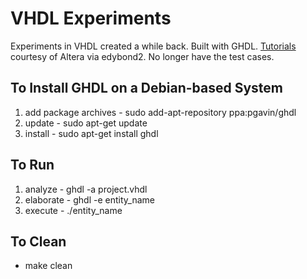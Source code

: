 VHDL Experiments
================
Experiments in VHDL created a while back. Built with GHDL. <a href="http://www.youtube.com/user/edybond2" target="_blank">Tutorials</a> courtesy of Altera via edybond2. No longer have the test cases.

To Install GHDL on a Debian-based System
----------------------------------------
1. add package archives - sudo add-apt-repository ppa:pgavin/ghdl
2. update - sudo apt-get update
3. install - sudo apt-get install ghdl

To Run
------
1. analyze - ghdl -a project.vhdl
2. elaborate - ghdl -e entity_name
3. execute - ./entity_name

To Clean
--------
* make clean
